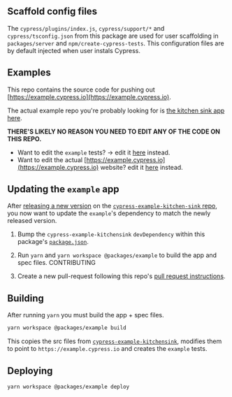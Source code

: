 ## Scaffold config files

The `cypress/plugins/index.js`, `cypress/support/*` and `cypress/tsconfig.json` from this package are used for user scaffolding in `packages/server` and `npm/create-cypress-tests`. This configuration files are by default injected when user instals Cypress.

## Examples

This repo contains the source code for pushing out [https://example.cypress.io](https://example.cypress.io).

The actual example repo you're probably looking for is [the kitchen sink app here](https://github.com/cypress-io/cypress-example-kitchensink).

**THERE'S LIKELY NO REASON YOU NEED TO EDIT ANY OF THE CODE ON THIS REPO.**

- Want to edit the `example` tests? -> edit it [here](https://github.com/cypress-io/cypress-example-kitchensink/blob/master/cypress/integration/examples) instead.
- Want to edit the actual [https://example.cypress.io](https://example.cypress.io) website? edit it [here](https://github.com/cypress-io/cypress-example-kitchensink/tree/master/app) instead.

## Updating the `example` app

After [releasing a new version](https://github.com/cypress-io/cypress-example-kitchensink/blob/master/CONTRIBUTING.md#deployment) on the [`cypress-example-kitchen-sink` repo](https://github.com/cypress-io/cypress-example-kitchensink/blob/master/cypress/integration/examples), you now want to update the `example`'s dependency to match the newly released version.

1. Bump the `cypress-example-kitchensink` `devDependency` within this package's [`package.json`](https://github.com/cypress-io/cypress/blob/develop/packages/example/package.json).

2. Run `yarn` and `yarn workspace @packages/example` to build the app and spec files.
   CONTRIBUTING
3. Create a new pull-request following this repo's [pull request instructions](CONTRIBUTING.md#pull-requests).

## Building

After running `yarn` you must build the app + spec files.

```bash
yarn workspace @packages/example build
```

This copies the src files from [`cypress-example-kitchensink`](https://github.com/cypress-io/cypress-example-kitchensink), modifies them to point to `https://example.cypress.io` and creates the `example` tests.

## Deploying

```bash
yarn workspace @packages/example deploy
```
